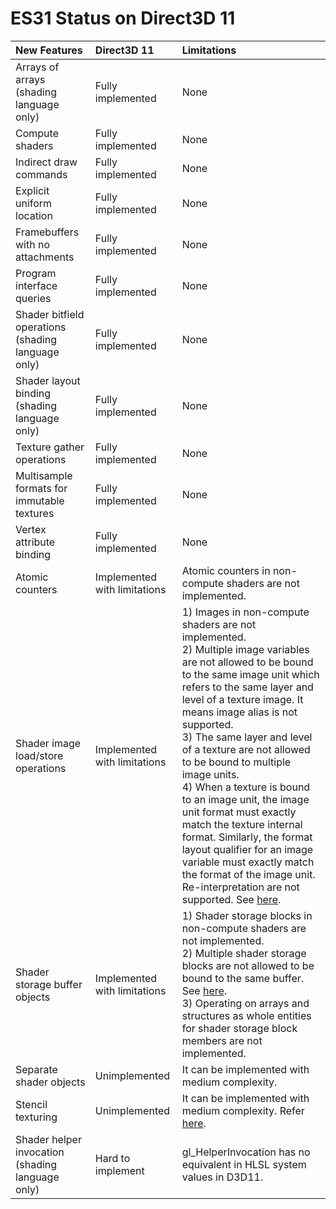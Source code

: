 # ES31 Status on Direct3D 11

|    New Features                                    | Direct3D 11                  | Limitations  |
|:---------------------------------------------------|:-----------------------------|:-------------|
| Arrays of arrays (shading language only)           | Fully implemented            | None      |
| Compute shaders                                    | Fully implemented            | None      |
| Indirect draw commands                             | Fully implemented            | None      |
| Explicit uniform location                          | Fully implemented            | None      |
| Framebuffers with no attachments                   | Fully implemented            | None      |
| Program interface queries                          | Fully implemented            | None      |
| Shader bitfield operations (shading language only) | Fully implemented            | None      |
| Shader layout binding (shading language only)      | Fully implemented            | None      |
| Texture gather operations                          | Fully implemented            | None      |
| Multisample formats for immutable textures         | Fully implemented            | None      |
| Vertex attribute binding                           | Fully implemented            | None      |
| Atomic counters                                    | Implemented with limitations | Atomic counters in non-compute shaders are not implemented.     |
| Shader image load/store operations                 | Implemented with limitations | 1) Images in non-compute shaders are not implemented. <br> 2) Multiple image variables are not allowed to be bound to the same image unit which refers to the same layer and level of a texture image. It means image alias is not supported. <br> 3) The same layer and level of a texture are not allowed to be bound to multiple image units. <br> 4) When a texture is bound to an image unit, the image unit format must exactly match the texture internal format. Similarly, the format layout qualifier for an image variable must exactly match the format of the image unit. Re-interpretation are not supported. See [here](http://anglebug.com/3038). |
| Shader storage buffer objects                      | Implemented with limitations | 1) Shader storage blocks in non-compute shaders are not implemented. <br> 2) Multiple shader storage blocks are not allowed to be bound to the same buffer. See [here](http://anglebug.com/3032). <br> 3) Operating on arrays and structures as whole entities for shader storage block members are not implemented. |
| Separate shader objects                            | Unimplemented                | It can be implemented with medium complexity. |
| Stencil texturing                                  | Unimplemented                | It can be implemented with medium complexity.  Refer [here](https://stackoverflow.com/questions/34601325/directx11-read-stencil-bit-from-compute-shader). |
| Shader helper invocation (shading language only)   | Hard to implement            | gl_HelperInvocation has no equivalent in HLSL system values in D3D11. |
